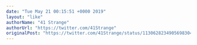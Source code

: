 ```yaml
---
date: "Tue May 21 00:15:51 +0000 2019"
layout: "like"
authorName: "41 Strange"
authorUrl: "https://twitter.com/41Strange"
originalPost: "https://twitter.com/41Strange/status/1130628234905698304"
---
```

